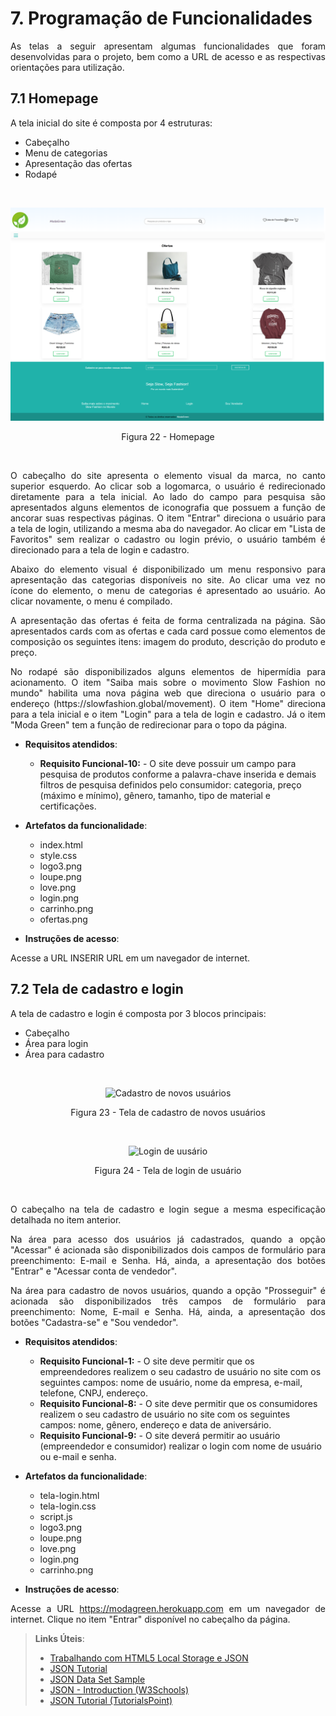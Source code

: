 # 7. Programação de Funcionalidades

<p align="justify">As telas a seguir apresentam algumas funcionalidades que foram desenvolvidas para o projeto, bem como a URL de acesso e as respectivas orientações para utilização.</p>

## 7.1 Homepage

A tela inicial do site é composta por 4 estruturas:

* Cabeçalho
* Menu de categorias
* Apresentação das ofertas
* Rodapé
<br>
<p align="center">
  <img src="https://raw.githubusercontent.com/ICEI-PUC-Minas-PMV-ADS/pmv-ads-2021-2-e1-proj-web-t5-g1-comercio-eletronico/main/docs/img/Index.png?raw=true" alt="Homepage">
</p>
<p align="center">Figura 22 - Homepage</p>
<br>
<p align="justify">O cabeçalho do site apresenta o elemento visual da marca, no canto superior esquerdo. Ao clicar sob a logomarca, o usuário é redirecionado diretamente para a tela inicial. Ao lado do campo para pesquisa são apresentados alguns elementos de iconografia que possuem a função de ancorar suas respectivas páginas. O item "Entrar" direciona o usuário para a tela de login, utilizando a mesma aba do navegador. Ao clicar em "Lista de Favoritos" sem realizar o cadastro ou login prévio, o usuário também é direcionado para a tela de login e cadastro.</p>

<p align="justify">Abaixo do elemento visual é disponibilizado um menu responsivo para apresentação das categorias disponíveis no site. Ao clicar uma vez no ícone do elemento, o menu de categorias é apresentado ao usuário. Ao clicar novamente, o menu é compilado.</p>

<p align="justify">A apresentação das ofertas é feita de forma centralizada na página. São apresentados cards com as ofertas e cada card possue como elementos de composição os seguintes itens: imagem do produto, descrição do produto e preço.</p>

<p align="justify">No rodapé são disponibilizados alguns elementos de hipermídia para acionamento. O item "Saiba mais sobre o movimento Slow Fashion no mundo" habilita uma nova página web que direciona o usuário para o endereço (https://slowfashion.global/movement). O item "Home" direciona para a tela inicial e o item "Login" para a tela de login e cadastro. Já o item "Moda Green" tem a função de redirecionar para o topo da página. </p>

* **Requisitos atendidos**:

  - **Requisito Funcional-10:** - O site deve possuir um campo para pesquisa de produtos conforme a palavra-chave inserida e demais filtros de pesquisa definidos pelo consumidor: categoria, preço (máximo e mínimo), gênero, tamanho, tipo de material e certificações.

* **Artefatos da funcionalidade**:

  - index.html
  - style.css
  - logo3.png
  - loupe.png
  - love.png
  - login.png
  - carrinho.png
  - ofertas.png

* **Instruções de acesso**:

<p align="justify">Acesse a URL INSERIR URL em um navegador de internet.</p>

## 7.2 Tela de cadastro e login

<p align="justify">A tela de cadastro e login é composta por 3 blocos principais:</p>

* Cabeçalho
* Área para login
* Área para cadastro
<br>

<p align="center">
  <img src="https://raw.githubusercontent.com/ICEI-PUC-Minas-PMV-ADS/pmv-ads-2021-2-e1-proj-web-t5-g1-comercio-eletronico/main/docs/img/Cadastro%20de%20novos%20usu%C3%A1rios.PNG?raw=true" alt="Cadastro de novos usuários">
</p>
<p align="center">Figura 23 - Tela de cadastro de novos usuários</p>
<br>

<p align="center">
  <img src="https://raw.githubusercontent.com/ICEI-PUC-Minas-PMV-ADS/pmv-ads-2021-2-e1-proj-web-t5-g1-comercio-eletronico/main/docs/img/Login%20de%20usu%C3%A1rio.PNG?raw=true" alt="Login de uusário">
</p>
<p align="center">Figura 24 - Tela de login de usuário</p>
<br>
<p align="justify">O cabeçalho na tela de cadastro e login segue a mesma especificação detalhada no item anterior.</p>

<p align="justify">Na área para acesso dos usuários já cadastrados, quando a opção "Acessar" é acionada são disponibilizados dois campos de formulário para preenchimento: E-mail e Senha. Há, ainda, a apresentação dos botões "Entrar" e "Acessar conta de vendedor".</p>

<p align="justify">Na área para cadastro de novos usuários, quando a opção "Prosseguir" é acionada são disponibilizados três campos de formulário para preenchimento: Nome, E-mail e Senha. Há, ainda, a apresentação dos botões "Cadastra-se" e "Sou vendedor".</p>

* **Requisitos atendidos**:

  - **Requisito Funcional-1:** - O site deve permitir que os empreendedores realizem o seu cadastro de usuário no site com os seguintes campos: nome de usuário, nome da empresa, e-mail, telefone, CNPJ, endereço.
  - **Requisito Funcional-8:** - O site deve permitir que os consumidores realizem o seu cadastro de usuário no site com os seguintes campos: nome, gênero, endereço e data de aniversário.
  - **Requisito Funcional-9:** - O site deverá permitir ao usuário (empreendedor e consumidor) realizar o login com nome de usuário ou e-mail e senha.

* **Artefatos da funcionalidade**:

  - tela-login.html
  - tela-login.css
  - script.js
  - logo3.png
  - loupe.png
  - love.png
  - login.png
  - carrinho.png

 * **Instruções de acesso**:

 <p align="justify">Acesse a URL <a href="https://marialuizalacerda.github.io/modagreen/" target="_blank">https://modagreen.herokuapp.com</a> em um navegador de internet. Clique no item "Entrar" disponível no cabeçalho da página. </p>


> **Links Úteis**:
>
> - [Trabalhando com HTML5 Local Storage e JSON](https://www.devmedia.com.br/trabalhando-com-html5-local-storage-e-json/29045)
> - [JSON Tutorial](https://www.w3resource.com/JSON)
> - [JSON Data Set Sample](https://opensource.adobe.com/Spry/samples/data_region/JSONDataSetSample.html)
> - [JSON - Introduction (W3Schools)](https://www.w3schools.com/js/js_json_intro.asp)
> - [JSON Tutorial (TutorialsPoint)](https://www.tutorialspoint.com/json/index.htm)
